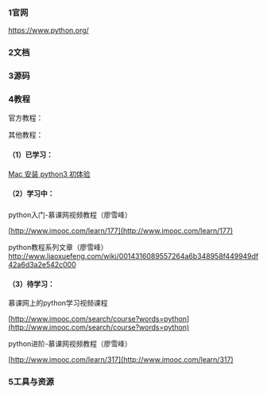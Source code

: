 ### 1官网
[https://www.python.org/
](https://www.python.org/)

### 2文档

### 3源码

### 

### 4教程

官方教程：

其他教程：

#### （1）已学习：
[Mac 安装 python3 初体验
](http://www.cnblogs.com/leov1/p/5426191.html)

#### 

#### （2）学习中：

### 

python入门-慕课网视频教程（廖雪峰）

[http://www.imooc.com/learn/177](http://www.imooc.com/learn/177)


python教程系列文章（廖雪峰）
http://www.liaoxuefeng.com/wiki/0014316089557264a6b348958f449949df42a6d3a2e542c000

#### （3）待学习：

慕课网上的python学习视频课程

[http://www.imooc.com/search/course?words=python](http://www.imooc.com/search/course?words=python)

python进阶-慕课网视频教程（廖雪峰）

[http://www.imooc.com/learn/317](http://www.imooc.com/learn/317)

### 5工具与资源



